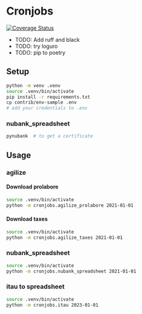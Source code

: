 # Cronjobs

[![Coverage Status](https://coveralls.io/repos/github/lucasrcezimbra/cronjobs/badge.svg)](https://coveralls.io/github/lucasrcezimbra/cronjobs)


- TODO: Add ruff and black
- TODO: try loguro
- TODO: pip to poetry


## Setup

```bash
python -m venv .venv
source .venv/bin/activate
pip install -r requirements.txt
cp contrib/env-sample .env
# add your credentials to .env
```

### nubank_spreadsheet
```bash
pynubank  # to get a certificate
```


## Usage

### agilize

#### Download prolabore

```bash
source .venv/bin/activate
python -m cronjobs.agilize_prolabore 2021-01-01
```

#### Download taxes

```bash
source .venv/bin/activate
python -m cronjobs.agilize_taxes 2021-01-01
```


### nubank_spreadsheet

```bash
source .venv/bin/activate
python -m cronjobs.nubank_spreadsheet 2021-01-01
```

### itau to spreadsheet

```bash
source .venv/bin/activate
python -m cronjobs.itau 2023-01-01
```
